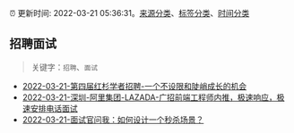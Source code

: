 :alarm_clock: 更新时间: 2022-03-21 05:36:31。[来源分类](../README.md)、[标签分类](../TAGS.md)、[时间分类](../TIMELINE.md)

## 招聘面试


> 关键字：`招聘`、`面试`



- [2022-03-21-第四届红杉学者招聘-一个不设限和陡峭成长的机会](https://www.v2ex.com/t/841822) 
- [2022-03-21-深圳-阿里集团-LAZADA-广招前端工程师内推，极速响应，极速安排电话面试](https://www.v2ex.com/t/841795) 
- [2022-03-21-面试官问我：如何设计一个秒杀场景？](https://toutiao.io/k/500rxou) 